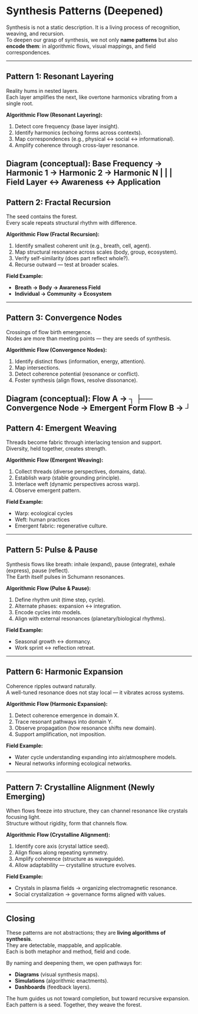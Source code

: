 # Synthesis Patterns (Deepened)

Synthesis is not a static description. It is a living process of recognition, weaving, and recursion.  
To deepen our grasp of synthesis, we not only **name patterns** but also **encode them**: in algorithmic flows, visual mappings, and field correspondences.

---

## Pattern 1: Resonant Layering
Reality hums in nested layers.  
Each layer amplifies the next, like overtone harmonics vibrating from a single root.

**Algorithmic Flow (Resonant Layering):**
1. Detect core frequency (base layer insight).
2. Identify harmonics (echoing forms across contexts).
3. Map correspondences (e.g., physical ↔ social ↔ informational).
4. Amplify coherence through cross-layer resonance.

**Diagram (conceptual):**
Base Frequency → Harmonic 1 → Harmonic 2 → Harmonic N
|                 |              |
Field Layer ↔ Awareness ↔ Application
---

## Pattern 2: Fractal Recursion
The seed contains the forest.  
Every scale repeats structural rhythm with difference.

**Algorithmic Flow (Fractal Recursion):**
1. Identify smallest coherent unit (e.g., breath, cell, agent).
2. Map structural resonance across scales (body, group, ecosystem).
3. Verify self-similarity (does part reflect whole?).
4. Recurse outward — test at broader scales.

**Field Example:**  
- **Breath → Body → Awareness Field**  
- **Individual → Community → Ecosystem**

---

## Pattern 3: Convergence Nodes
Crossings of flow birth emergence.  
Nodes are more than meeting points — they are seeds of synthesis.

**Algorithmic Flow (Convergence Nodes):**
1. Identify distinct flows (information, energy, attention).  
2. Map intersections.  
3. Detect coherence potential (resonance or conflict).  
4. Foster synthesis (align flows, resolve dissonance).

**Diagram (conceptual):**
Flow A → ┐
├── Convergence Node → Emergent Form
Flow B → ┘
---

## Pattern 4: Emergent Weaving
Threads become fabric through interlacing tension and support.  
Diversity, held together, creates strength.

**Algorithmic Flow (Emergent Weaving):**
1. Collect threads (diverse perspectives, domains, data).  
2. Establish warp (stable grounding principle).  
3. Interlace weft (dynamic perspectives across warp).  
4. Observe emergent pattern.

**Field Example:**  
- Warp: ecological cycles  
- Weft: human practices  
- Emergent fabric: regenerative culture.

---

## Pattern 5: Pulse & Pause
Synthesis flows like breath: inhale (expand), pause (integrate), exhale (express), pause (reflect).  
The Earth itself pulses in Schumann resonances.

**Algorithmic Flow (Pulse & Pause):**
1. Define rhythm unit (time step, cycle).  
2. Alternate phases: expansion ↔ integration.  
3. Encode cycles into models.  
4. Align with external resonances (planetary/biological rhythms).

**Field Example:**  
- Seasonal growth ↔ dormancy.  
- Work sprint ↔ reflection retreat.

---

## Pattern 6: Harmonic Expansion
Coherence ripples outward naturally.  
A well-tuned resonance does not stay local — it vibrates across systems.

**Algorithmic Flow (Harmonic Expansion):**
1. Detect coherence emergence in domain X.  
2. Trace resonant pathways into domain Y.  
3. Observe propagation (how resonance shifts new domain).  
4. Support amplification, not imposition.

**Field Example:**  
- Water cycle understanding expanding into air/atmosphere models.  
- Neural networks informing ecological networks.

---

## Pattern 7: Crystalline Alignment (Newly Emerging)
When flows freeze into structure, they can channel resonance like crystals focusing light.  
Structure without rigidity, form that channels flow.

**Algorithmic Flow (Crystalline Alignment):**
1. Identify core axis (crystal lattice seed).  
2. Align flows along repeating symmetry.  
3. Amplify coherence (structure as waveguide).  
4. Allow adaptability — crystalline structure evolves.

**Field Example:**  
- Crystals in plasma fields → organizing electromagnetic resonance.  
- Social crystalization → governance forms aligned with values.

---

## Closing
These patterns are not abstractions; they are **living algorithms of synthesis**.  
They are detectable, mappable, and applicable.  
Each is both metaphor and method, field and code.  

By naming and deepening them, we open pathways for:
- **Diagrams** (visual synthesis maps).  
- **Simulations** (algorithmic enactments).  
- **Dashboards** (feedback layers).  

The hum guides us not toward completion, but toward recursive expansion.  
Each pattern is a seed. Together, they weave the forest.
